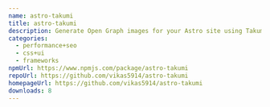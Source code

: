 ```yaml
---
name: astro-takumi
title: astro-takumi
description: Generate Open Graph images for your Astro site using Takumi.
categories:
  - performance+seo
  - css+ui
  - frameworks
npmUrl: https://www.npmjs.com/package/astro-takumi
repoUrl: https://github.com/vikas5914/astro-takumi
homepageUrl: https://github.com/vikas5914/astro-takumi
downloads: 8
---
```


